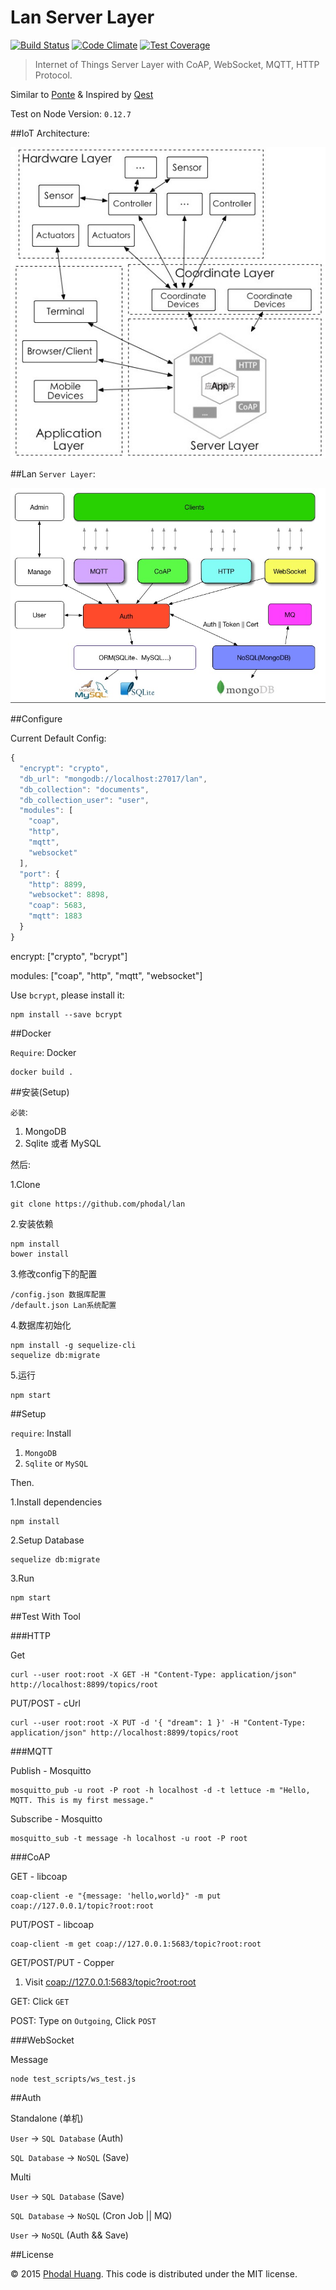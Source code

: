 # Lan Server Layer

[![Build Status](https://travis-ci.org/phodal/lan.svg?branch=master)](https://travis-ci.org/phodal/lan)
[![Code Climate](https://codeclimate.com/github/phodal/lan/badges/gpa.svg)](https://codeclimate.com/github/phodal/lan)
[![Test Coverage](https://codeclimate.com/github/phodal/lan/badges/coverage.svg)](https://codeclimate.com/github/phodal/lan/coverage)

> Internet of Things Server Layer with CoAP, WebSocket, MQTT, HTTP Protocol.

Similar to [Ponte](https://github.com/eclipse/ponte) & Inspired by [Qest](https://github.com/mcollina/qest) 

Test on Node Version: ``0.12.7``

##IoT Architecture: 

![IoT Struct](docs/struct.jpg)

##Lan ``Server Layer``:

![Lan Struct](docs/iot.jpg)

##Configure

Current Default Config:

```javascript
{
  "encrypt": "crypto",
  "db_url": "mongodb://localhost:27017/lan",
  "db_collection": "documents",
  "db_collection_user": "user",
  "modules": [
    "coap",
    "http",
    "mqtt",
    "websocket"
  ],
  "port": {
    "http": 8899,
    "websocket": 8898,
    "coap": 5683,
    "mqtt": 1883
  }
}
```

encrypt: ["crypto", "bcrypt"]

modules: ["coap", "http", "mqtt", "websocket"]

Use ``bcrypt``, please install it:

    npm install --save bcrypt


##Docker

``Require``: Docker

    docker build .

##安装(Setup)

``必装``:

1. MongoDB
2. Sqlite 或者 MySQL

然后:

1.Clone

	git clone https://github.com/phodal/lan

2.安装依赖

    npm install
    bower install 
    
3.修改config下的配置

    /config.json 数据库配置
    /default.json Lan系统配置   

4.数据库初始化

    npm install -g sequelize-cli
    sequelize db:migrate
    
5.运行
 
    npm start    
    
##Setup

``require``: Install

1. ``MongoDB``
2. ``Sqlite`` or ``MySQL``

Then.

1.Install dependencies

    npm install

2.Setup Database

    sequelize db:migrate 

3.Run

    npm start

##Test With Tool

###HTTP 

Get 
    
    curl --user root:root -X GET -H "Content-Type: application/json" http://localhost:8899/topics/root

PUT/POST - cUrl

    curl --user root:root -X PUT -d '{ "dream": 1 }' -H "Content-Type: application/json" http://localhost:8899/topics/root

###MQTT 

Publish - Mosquitto

    mosquitto_pub -u root -P root -h localhost -d -t lettuce -m "Hello, MQTT. This is my first message."

Subscribe - Mosquitto

    mosquitto_sub -t message -h localhost -u root -P root

###CoAP 

GET - libcoap

    coap-client -e "{message: 'hello,world}" -m put coap://127.0.0.1/topic?root:root

PUT/POST - libcoap

    coap-client -m get coap://127.0.0.1:5683/topic?root:root
    
GET/POST/PUT - Copper
    
1. Visit [coap://127.0.0.1:5683/topic?root:root](coap://127.0.0.1:5683/topic?root:root)

GET: Click ``GET``

POST: Type on ``Outgoing``, Click ``POST``

###WebSocket

Message

    node test_scripts/ws_test.js

##Auth

Standalone (单机)

``User`` -> ``SQL Database`` (Auth)

``SQL Database`` -> ``NoSQL`` (Save) 

Multi 

``User`` -> ``SQL Database`` (Save)

``SQL Database`` -> ``NoSQL`` (Cron Job || MQ)
 
``User`` -> ``NoSQL`` (Auth && Save)

##License

© 2015 [Phodal Huang][phodal]. This code is distributed under the MIT license.

[phodal]:http://www.phodal.com/
